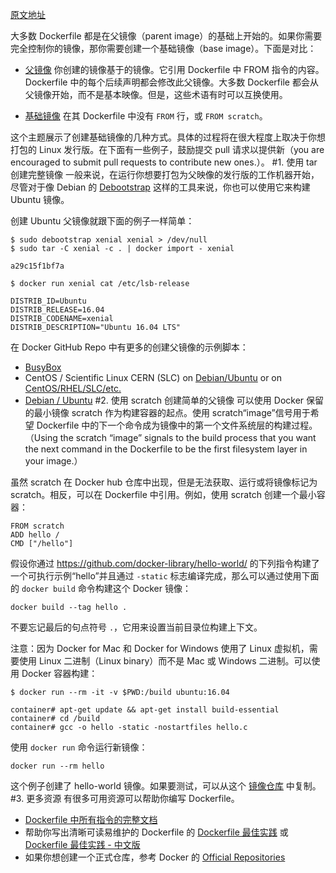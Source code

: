 [原文地址](https://docs.docker.com/develop/develop-images/baseimages/)

大多数 Dockerfile 都是在父镜像（parent image）的基础上开始的。如果你需要完全控制你的镜像，那你需要创建一个基础镜像（base image）。下面是对比：

- [父镜像](https://docs.docker.com/glossary/?term=parent%20image) 你创建的镜像基于的镜像。它引用 Dockerfile 中 FROM 指令的内容。Dockerfile 中的每个后续声明都会修改此父镜像。大多数 Dockerfile 都会从父镜像开始，而不是基本映像。但是，这些术语有时可以互换使用。

- [基础镜像](https://docs.docker.com/glossary/?term=base%20image) 在其 Dockerfile 中没有 `FROM` 行，或 `FROM scratch`。

这个主题展示了创建基础镜像的几种方式。具体的过程将在很大程度上取决于你想打包的 Linux 发行版。在下面有一些例子，鼓励提交 pull 请求以提供新（you are encouraged to submit pull requests to contribute new ones.）。
#1. 使用 tar 创建完整镜像
一般来说，在运行你想要打包为父映像的发行版的工作机器开始，尽管对于像 Debian 的 [Debootstrap](https://wiki.debian.org/Debootstrap) 这样的工具来说，你也可以使用它来构建 Ubuntu 镜像。

创建 Ubuntu 父镜像就跟下面的例子一样简单：
```
$ sudo debootstrap xenial xenial > /dev/null
$ sudo tar -C xenial -c . | docker import - xenial

a29c15f1bf7a

$ docker run xenial cat /etc/lsb-release

DISTRIB_ID=Ubuntu
DISTRIB_RELEASE=16.04
DISTRIB_CODENAME=xenial
DISTRIB_DESCRIPTION="Ubuntu 16.04 LTS"
```
在 Docker GitHub Repo 中有更多的创建父镜像的示例脚本：

- [BusyBox](https://github.com/moby/moby/blob/master/contrib/mkimage/busybox-static)
- CentOS / Scientific Linux CERN (SLC) on [Debian/Ubuntu](https://github.com/moby/moby/blob/master/contrib/mkimage/rinse) or on [CentOS/RHEL/SLC/etc.](https://github.com/moby/moby/blob/master/contrib/mkimage-yum.sh)
- [Debian / Ubuntu](https://github.com/moby/moby/blob/master/contrib/mkimage/debootstrap)
#2. 使用 scratch 创建简单的父镜像
可以使用 Docker 保留的最小镜像 scratch 作为构建容器的起点。使用 scratch“image”信号用于希望 Dockerfile 中的下一个命令成为镜像中的第一个文件系统层的构建过程。（Using the scratch “image” signals to the build process that you want the next command in the Dockerfile to be the first filesystem layer in your image.）

虽然 scratch 在 Docker hub 仓库中出现，但是无法获取、运行或将镜像标记为 scratch。相反，可以在 Dockerfile 中引用。例如，使用 scratch 创建一个最小容器：
```
FROM scratch
ADD hello /
CMD ["/hello"]
```
假设你通过 https://github.com/docker-library/hello-world/ 的下列指令构建了一个可执行示例“hello”并且通过 `-static` 标志编译完成，那么可以通过使用下面的 `docker build` 命令构建这个 Docker 镜像：
```
docker build --tag hello .
```
不要忘记最后的句点符号 `.`，它用来设置当前目录位构建上下文。

注意：因为 Docker for Mac 和 Docker for Windows 使用了 Linux 虚拟机，需要使用 Linux 二进制（Linux binary）而不是 Mac 或 Windows 二进制。可以使用 Docker 容器构建：
```
$ docker run --rm -it -v $PWD:/build ubuntu:16.04

container# apt-get update && apt-get install build-essential
container# cd /build
container# gcc -o hello -static -nostartfiles hello.c
```
使用 `docker run` 命令运行新镜像：
```
docker run --rm hello
```
这个例子创建了 hello-world 镜像。如果要测试，可以从这个 [镜像仓库](https://github.com/docker-library/hello-world) 中复制。
#3. 更多资源
有很多可用资源可以帮助你编写 Dockerfile。

- [Dockerfile 中所有指令的完整文档](https://docs.docker.com/engine/reference/builder/)
- 帮助你写出清晰可读易维护的 Dockerfile 的 [Dockerfile 最佳实践](https://docs.docker.com/develop/develop-images/dockerfile_best-practices/) 或 [Dockerfile 最佳实践 - 中文版](http://blog.csdn.net/kikajack/article/details/79366043)
- 如果你想创建一个正式仓库，参考 Docker 的 [Official Repositories](https://docs.docker.com/docker-hub/official_repos/)